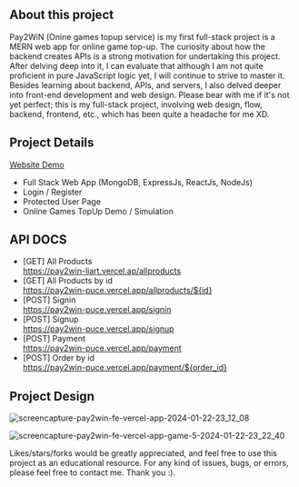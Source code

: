 ## About this project
Pay2WiN (Onine games topup service) is my first full-stack project is a MERN web app for online game top-up. The curiosity about how the backend creates APIs is a strong motivation for undertaking this project. After delving deep into it, I can evaluate that although I am not quite proficient in pure JavaScript logic yet, I will continue to strive to master it. Besides learning about backend, APIs, and servers, I also delved deeper into front-end development and web design. Please bear with me if it's not yet perfect; this is my full-stack project, involving web design, flow, backend, frontend, etc., which has been quite a headache for me XD.

## Project Details
<a href="https://pay2win-fe.vercel.app/">Website Demo</a>
- Full Stack Web App (MongoDB, ExpressJs, ReactJs, NodeJs)
- Login / Register
- Protected User Page
- Online Games TopUp Demo / Simulation

## API DOCS
- [GET] All Products <br>
https://pay2win-liart.vercel.ap/allproducts
- [GET] All Products by id <br>
https://pay2win-puce.vercel.app/allproducts/${id}
- [POST] Signin <br>
https://pay2win-puce.vercel.app/signin
- [POST] Signup <br>
https://pay2win-puce.vercel.app/signup
- [POST] Payment <br>
https://pay2win-puce.vercel.app/payment
- [POST] Order by id <br>
https://pay2win-puce.vercel.app/payment/${order_id}

## Project Design


![screencapture-pay2win-fe-vercel-app-2024-01-22-23_12_08](https://github.com/yohanesrioirsan/pay2win/assets/82473445/ebd4bdda-61d9-4fa7-be9c-53e8d0fc8161)

![screencapture-pay2win-fe-vercel-app-game-5-2024-01-22-23_22_40](https://github.com/yohanesrioirsan/pay2win/assets/82473445/e77c09cb-f0bb-4b0f-998a-a9ebccaa5dbc)


Likes/stars/forks would be greatly appreciated, and feel free to use this project as an educational resource.
For any kind of issues, bugs, or errors, please feel free to contact me. Thank you :).
